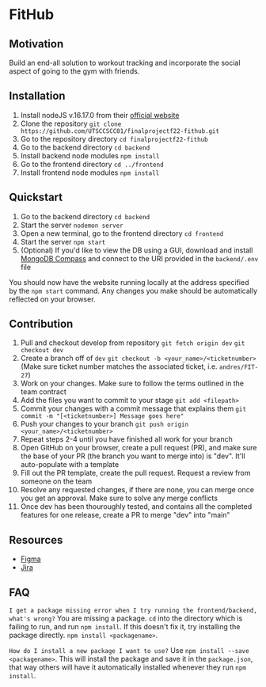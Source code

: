 # FitHub

## Motivation
Build an end-all solution to workout tracking and incorporate the social aspect of going to the gym with friends.

## Installation
1. Install nodeJS v.16.17.0 from their [official website](https://nodejs.org/en/download/)
2. Clone the repository
`git clone https://github.com/UTSCCSCC01/finalprojectf22-fithub.git`
3. Go to the repository directory
`cd finalprojectf22-fithub`
4. Go to the backend directory
`cd backend`
5. Install backend node modules
`npm install`
6. Go to the frontend directory
`cd ../frontend`
7. Install frontend node modules
`npm install`

## Quickstart
1. Go to the backend directory
`cd backend`
2. Start the server
`nodemon server`
3. Open a new terminal, go to the frontend directory
`cd frontend`
4. Start the server
`npm start`
5. (Optional) If you'd like to view the DB using a GUI, download and install [MongoDB Compass](https://www.mongodb.com/products/compass) and connect to the URI provided in the `backend/.env` file

You should now have the website running locally at the address specified by the `npm start` command.
Any changes you make should be automatically reflected on your browser.

## Contribution
1. Pull and checkout develop from repository
`git fetch origin dev`
`git checkout dev`
2. Create a branch off of `dev`
`git checkout -b <your_name>/<ticketnumber>` (Make sure ticket number matches the associated ticket, i.e. `andres/FIT-27`)
3. Work on your changes. Make sure to follow the terms outlined in the team contract
4. Add the files you want to commit to your stage
`git add <filepath>`
5. Commit your changes with a commit message that explains them
`git commit -m "[<ticketnumber>] Message goes here"`
6. Push your changes to your branch
`git push origin <your_name>/<ticketnumber>`
7. Repeat steps 2-4 until you have finished all work for your branch
8. Open GitHub on your browser, create a pull request (PR), and make sure the base of your PR (the branch you want to merge into) is "dev". It'll auto-populate with a template
9. Fill out the PR template, create the pull request. Request a review from someone on the team
10. Resolve any requested changes, if there are none, you can merge once you get an approval. Make sure to solve any merge conflicts
11. Once dev has been thouroughly tested, and contains all the completed features for one release, create a PR to merge "dev" into "main"

## Resources
- [Figma](https://www.figma.com/file/TSdxgEqzZrpvNsVz6VeQoi/FitHub-C01?node-id=0%3A1)
- [Jira](https://mcsapps.utm.utoronto.ca/jira/projects/FIT/) 


## FAQ
`I get a package missing error when I try running the frontend/backend, what's wrong?`
You are missing a package. `cd` into the directory which is failing to run, and run `npm install`.
If this doesn't fix it, try installing the package directly. `npm install <packagename>`.

`How do I install a new package I want to use?`
Use `npm install --save <packagename>`. This will install the package and save it in the `package.json`, that way others will have it automatically installed whenever they run `npm install`.